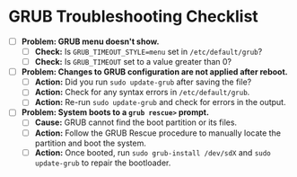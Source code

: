 # GRUB Troubleshooting Checklist

- [ ] **Problem: GRUB menu doesn't show.**
  - [ ] **Check:** Is `GRUB_TIMEOUT_STYLE=menu` set in `/etc/default/grub`?
  - [ ] **Check:** Is `GRUB_TIMEOUT` set to a value greater than 0?

- [ ] **Problem: Changes to GRUB configuration are not applied after reboot.**
  - [ ] **Action:** Did you run `sudo update-grub` after saving the file?
  - [ ] **Action:** Check for any syntax errors in `/etc/default/grub`.
  - [ ] **Action:** Re-run `sudo update-grub` and check for errors in the output.

- [ ] **Problem: System boots to a `grub rescue>` prompt.**
  - [ ] **Cause:** GRUB cannot find the boot partition or its files.
  - [ ] **Action:** Follow the GRUB Rescue procedure to manually locate the partition and boot the system.
  - [ ] **Action:** Once booted, run `sudo grub-install /dev/sdX` and `sudo update-grub` to repair the bootloader.